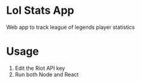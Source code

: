 # Lol Stats App
Web app to track league of legends player statistics

# Usage
1. Edit the Riot API key
2. Run both Node and React
